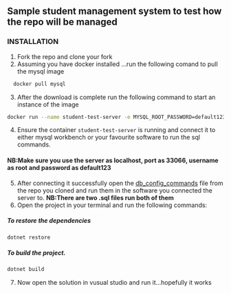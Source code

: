## Sample student management system to test how the repo will be managed

### INSTALLATION
1. Fork the repo and clone your fork
2. Assuming you have docker installed ...run the following comand to pull the mysql image
```bash
  docker pull mysql
```
3. After the download is complete run the following command to start an instance of the image
```bash
docker run --name student-test-server -e MYSQL_ROOT_PASSWORD=default123 -p 33066:3306 -d mysql
```
4. Ensure the container ``student-test-server`` is running and connect it to either mysql workbench or your favourite software to run the sql commands.
#### **NB:Make sure you use the server as localhost, port as 33066, username as root and password as default123**
5. After connecting it successfully open the [db_config_commands](./db_config_commands/) file from the repo you cloned and run them in the software you connected the server to.
**NB:There are two .sql files run both of them**
6. Open the project in your terminal and run the following commands:
##### To restore the dependencies
```bash
dotnet restore
```
##### To build the project. 
```bash
dotnet build
```

7. Now open the solution in vusual studio and run it...hopefully it works